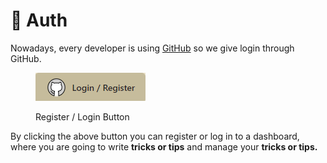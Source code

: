 # 🥷 Auth

Nowadays, every developer is using [GitHub](https://github.com/) so we give login through GitHub.



<figure><img src=".gitbook/assets/Screenshot 2024-06-11 145941.png" alt=""><figcaption><p>Register / Login Button</p></figcaption></figure>

By clicking the above button you can register or log in to a dashboard, where you are going to write **tricks or tips** and manage your **tricks or tips.**
